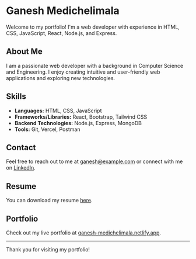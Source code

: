 # Ganesh Medichelimala

Welcome to my portfolio! I'm a web developer with experience in HTML, CSS, JavaScript, React, Node.js, and Express. 

## About Me

I am a passionate web developer with a background in Computer Science and Engineering. I enjoy creating intuitive and user-friendly web applications and exploring new technologies.

## Skills

- **Languages:** HTML, CSS, JavaScript
- **Frameworks/Libraries:** React, Bootstrap, Tailwind CSS
- **Backend Technologies:** Node.js, Express, MongoDB
- **Tools:** Git, Vercel, Postman

## Contact

Feel free to reach out to me at [ganesh@example.com](mailto:ganeshmedichelimala@gmail.com) or connect with me on [LinkedIn](https://www.linkedin.com/in/ganesh-medichelimala-15564a253/).

## Resume

You can download my resume [here](https://drive.google.com/file/d/1ser6Mh6TZhkKhjXjd0-9TqJsdcLICGg4/view?usp=drive_link).

## Portfolio

Check out my live portfolio at [ganesh-medichelimala.netlify.app](https://ganesh-medichelimala.netlify.app/).

---

Thank you for visiting my portfolio!
